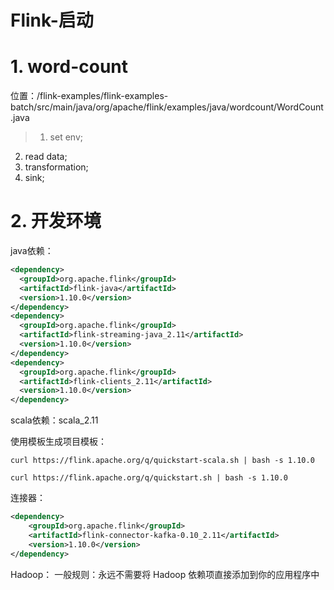 # Flink-启动

# 1. word-count

位置：/flink-examples/flink-examples-batch/src/main/java/org/apache/flink/examples/java/wordcount/WordCount.java

>1. set env;
2. read data;
3. transformation;
4. sink;

# 2. 开发环境

java依赖：
```xml
<dependency>
  <groupId>org.apache.flink</groupId>
  <artifactId>flink-java</artifactId>
  <version>1.10.0</version>
</dependency>
<dependency>
  <groupId>org.apache.flink</groupId>
  <artifactId>flink-streaming-java_2.11</artifactId>
  <version>1.10.0</version>
</dependency>
<dependency>
  <groupId>org.apache.flink</groupId>
  <artifactId>flink-clients_2.11</artifactId>
  <version>1.10.0</version>
</dependency>
```

scala依赖：scala_2.11

使用模板生成项目模板：
```
curl https://flink.apache.org/q/quickstart-scala.sh | bash -s 1.10.0

curl https://flink.apache.org/q/quickstart.sh | bash -s 1.10.0
```

连接器：
```xml
<dependency>
    <groupId>org.apache.flink</groupId>
    <artifactId>flink-connector-kafka-0.10_2.11</artifactId>
    <version>1.10.0</version>
</dependency>
```

Hadoop：
一般规则：永远不需要将 Hadoop 依赖项直接添加到你的应用程序中 

